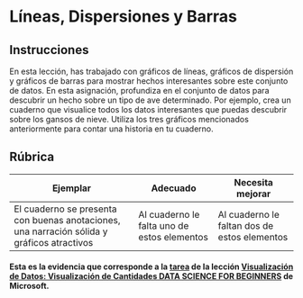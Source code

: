 # Líneas, Dispersiones y Barras

## Instrucciones

En esta lección, has trabajado con gráficos de líneas, gráficos de dispersión y gráficos de barras para mostrar hechos interesantes sobre este conjunto de datos. En esta asignación, profundiza en el conjunto de datos para descubrir un hecho sobre un tipo de ave determinado. Por ejemplo, crea un cuaderno que visualice todos los datos interesantes que puedas descubrir sobre los gansos de nieve. Utiliza los tres gráficos mencionados anteriormente para contar una historia en tu cuaderno.

## Rúbrica

Ejemplar | Adecuado | Necesita mejorar
--- | --- | -- |
El cuaderno se presenta con buenas anotaciones, una narración sólida y gráficos atractivos | Al cuaderno le falta uno de estos elementos | Al cuaderno le faltan dos de estos elementos


#### Esta es la evidencia que corresponde a la <a href="https://github.com/microsoft/Data-Science-For-Beginners/blob/main/3-Data-Visualization/09-visualization-quantities/translations/assignment.es.md">tarea</a> de la lección <a href="https://github.com/microsoft/Data-Science-For-Beginners/blob/main/3-Data-Visualization/09-visualization-quantities/translations/README.es.md">Visualización de Datos: Visualización de Cantidades<a href="https://github.com/microsoft/Data-Science-For-Beginners/tree/main"> DATA SCIENCE FOR BEGINNERS</a> de Microsoft.